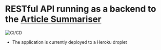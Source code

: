 # RESTful API running as a backend to the [Article Summariser](https://github.com/rafapi/summariser_client)

![CI/CD](https://github.com/rafapi/fastapi_text_sum/workflows/Continuous%20Integration%20and%20Delivery/badge.svg?branch=master)

* The application is currently deployed to a Heroku droplet
